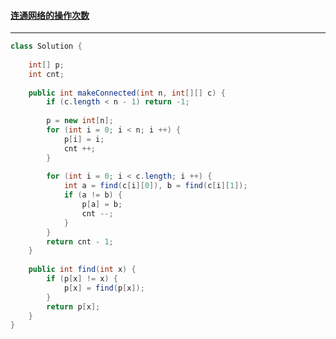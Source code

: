 #### <a href="https://leetcode.cn/problems/number-of-operations-to-make-network-connected/">连通网络的操作次数</a>

------------

```java
class Solution {
    
    int[] p;
    int cnt;
    
    public int makeConnected(int n, int[][] c) {
        if (c.length < n - 1) return -1;
        
        p = new int[n];
        for (int i = 0; i < n; i ++) {
            p[i] = i;
            cnt ++;
        }
        
        for (int i = 0; i < c.length; i ++) {
            int a = find(c[i][0]), b = find(c[i][1]);
            if (a != b) {
                p[a] = b;
                cnt --;
            }
        }
        return cnt - 1;
    }
    
    public int find(int x) {
        if (p[x] != x) {
            p[x] = find(p[x]);
        }
        return p[x];
    }
}
```

